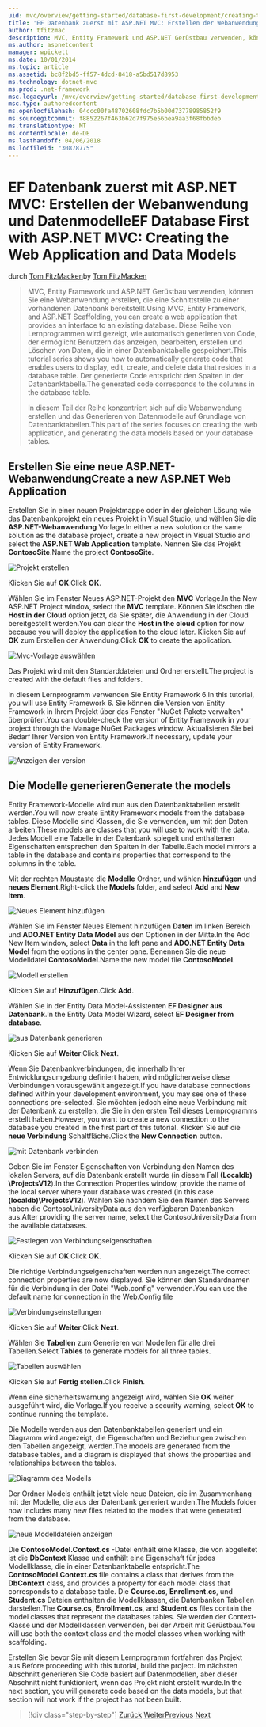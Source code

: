 ```yaml
---
uid: mvc/overview/getting-started/database-first-development/creating-the-web-application
title: 'EF Datenbank zuerst mit ASP.NET MVC: Erstellen der Webanwendung und Datenmodelle | Microsoft Docs'
author: tfitzmac
description: MVC, Entity Framework und ASP.NET Gerüstbau verwenden, können Sie eine Webanwendung erstellen, die eine Schnittstelle zu einer vorhandenen Datenbank bereitstellt. Dieses Lernprogramm Seri...
ms.author: aspnetcontent
manager: wpickett
ms.date: 10/01/2014
ms.topic: article
ms.assetid: bc8f2bd5-ff57-4dcd-8418-a5bd517d8953
ms.technology: dotnet-mvc
ms.prod: .net-framework
msc.legacyurl: /mvc/overview/getting-started/database-first-development/creating-the-web-application
msc.type: authoredcontent
ms.openlocfilehash: 04ccc00fa48702608fdc7b5b00d73778985852f9
ms.sourcegitcommit: f8852267f463b62d7f975e56bea9aa3f68fbbdeb
ms.translationtype: MT
ms.contentlocale: de-DE
ms.lasthandoff: 04/06/2018
ms.locfileid: "30878775"
---
```

<a name="ef-database-first-with-aspnet-mvc-creating-the-web-application-and-data-models"></a><span data-ttu-id="5ee13-104">EF Datenbank zuerst mit ASP.NET MVC: Erstellen der Webanwendung und Datenmodelle</span><span class="sxs-lookup"><span data-stu-id="5ee13-104">EF Database First with ASP.NET MVC: Creating the Web Application and Data Models</span></span>
====================
<span data-ttu-id="5ee13-105">durch [Tom FitzMacken](https://github.com/tfitzmac)</span><span class="sxs-lookup"><span data-stu-id="5ee13-105">by [Tom FitzMacken](https://github.com/tfitzmac)</span></span>

> <span data-ttu-id="5ee13-106">MVC, Entity Framework und ASP.NET Gerüstbau verwenden, können Sie eine Webanwendung erstellen, die eine Schnittstelle zu einer vorhandenen Datenbank bereitstellt.</span><span class="sxs-lookup"><span data-stu-id="5ee13-106">Using MVC, Entity Framework, and ASP.NET Scaffolding, you can create a web application that provides an interface to an existing database.</span></span> <span data-ttu-id="5ee13-107">Diese Reihe von Lernprogrammen wird gezeigt, wie automatisch generieren von Code, der ermöglicht Benutzern das anzeigen, bearbeiten, erstellen und Löschen von Daten, die in einer Datenbanktabelle gespeichert.</span><span class="sxs-lookup"><span data-stu-id="5ee13-107">This tutorial series shows you how to automatically generate code that enables users to display, edit, create, and delete data that resides in a database table.</span></span> <span data-ttu-id="5ee13-108">Der generierte Code entspricht den Spalten in der Datenbanktabelle.</span><span class="sxs-lookup"><span data-stu-id="5ee13-108">The generated code corresponds to the columns in the database table.</span></span>
> 
> <span data-ttu-id="5ee13-109">In diesem Teil der Reihe konzentriert sich auf die Webanwendung erstellen und das Generieren von Datenmodelle auf Grundlage von Datenbanktabellen.</span><span class="sxs-lookup"><span data-stu-id="5ee13-109">This part of the series focuses on creating the web application, and generating the data models based on your database tables.</span></span>


## <a name="create-a-new-aspnet-web-application"></a><span data-ttu-id="5ee13-110">Erstellen Sie eine neue ASP.NET-Webanwendung</span><span class="sxs-lookup"><span data-stu-id="5ee13-110">Create a new ASP.NET Web Application</span></span>

<span data-ttu-id="5ee13-111">Erstellen Sie in einer neuen Projektmappe oder in der gleichen Lösung wie das Datenbankprojekt ein neues Projekt in Visual Studio, und wählen Sie die **ASP.NET-Webanwendung** Vorlage.</span><span class="sxs-lookup"><span data-stu-id="5ee13-111">In either a new solution or the same solution as the database project, create a new project in Visual Studio and select the **ASP.NET Web Application** template.</span></span> <span data-ttu-id="5ee13-112">Nennen Sie das Projekt **ContosoSite**.</span><span class="sxs-lookup"><span data-stu-id="5ee13-112">Name the project **ContosoSite**.</span></span>

![Projekt erstellen](creating-the-web-application/_static/image1.png)

<span data-ttu-id="5ee13-114">Klicken Sie auf **OK**.</span><span class="sxs-lookup"><span data-stu-id="5ee13-114">Click **OK**.</span></span>

<span data-ttu-id="5ee13-115">Wählen Sie im Fenster Neues ASP.NET-Projekt den **MVC** Vorlage.</span><span class="sxs-lookup"><span data-stu-id="5ee13-115">In the New ASP.NET Project window, select the **MVC** template.</span></span> <span data-ttu-id="5ee13-116">Können Sie löschen die **Host in der Cloud** option jetzt, da Sie später, die Anwendung in der Cloud bereitgestellt werden.</span><span class="sxs-lookup"><span data-stu-id="5ee13-116">You can clear the **Host in the cloud** option for now because you will deploy the application to the cloud later.</span></span> <span data-ttu-id="5ee13-117">Klicken Sie auf **OK** zum Erstellen der Anwendung.</span><span class="sxs-lookup"><span data-stu-id="5ee13-117">Click **OK** to create the application.</span></span>

![Mvc-Vorlage auswählen](creating-the-web-application/_static/image2.png)

<span data-ttu-id="5ee13-119">Das Projekt wird mit den Standarddateien und Ordner erstellt.</span><span class="sxs-lookup"><span data-stu-id="5ee13-119">The project is created with the default files and folders.</span></span>

<span data-ttu-id="5ee13-120">In diesem Lernprogramm verwenden Sie Entity Framework 6.</span><span class="sxs-lookup"><span data-stu-id="5ee13-120">In this tutorial, you will use Entity Framework 6.</span></span> <span data-ttu-id="5ee13-121">Sie können die Version von Entity Framework in Ihrem Projekt über das Fenster "NuGet-Pakete verwalten" überprüfen.</span><span class="sxs-lookup"><span data-stu-id="5ee13-121">You can double-check the version of Entity Framework in your project through the Manage NuGet Packages window.</span></span> <span data-ttu-id="5ee13-122">Aktualisieren Sie bei Bedarf Ihrer Version von Entity Framework.</span><span class="sxs-lookup"><span data-stu-id="5ee13-122">If necessary, update your version of Entity Framework.</span></span>

![Anzeigen der version](creating-the-web-application/_static/image3.png)

## <a name="generate-the-models"></a><span data-ttu-id="5ee13-124">Die Modelle generieren</span><span class="sxs-lookup"><span data-stu-id="5ee13-124">Generate the models</span></span>

<span data-ttu-id="5ee13-125">Entity Framework-Modelle wird nun aus den Datenbanktabellen erstellt werden.</span><span class="sxs-lookup"><span data-stu-id="5ee13-125">You will now create Entity Framework models from the database tables.</span></span> <span data-ttu-id="5ee13-126">Diese Modelle sind Klassen, die Sie verwenden, um mit den Daten arbeiten.</span><span class="sxs-lookup"><span data-stu-id="5ee13-126">These models are classes that you will use to work with the data.</span></span> <span data-ttu-id="5ee13-127">Jedes Modell eine Tabelle in der Datenbank spiegelt und enthaltenen Eigenschaften entsprechen den Spalten in der Tabelle.</span><span class="sxs-lookup"><span data-stu-id="5ee13-127">Each model mirrors a table in the database and contains properties that correspond to the columns in the table.</span></span>

<span data-ttu-id="5ee13-128">Mit der rechten Maustaste die **Modelle** Ordner, und wählen **hinzufügen** und **neues Element**.</span><span class="sxs-lookup"><span data-stu-id="5ee13-128">Right-click the **Models** folder, and select **Add** and **New Item**.</span></span>

![Neues Element hinzufügen](creating-the-web-application/_static/image4.png)

<span data-ttu-id="5ee13-130">Wählen Sie im Fenster Neues Element hinzufügen **Daten** im linken Bereich und **ADO.NET Entity Data Model** aus den Optionen in der Mitte.</span><span class="sxs-lookup"><span data-stu-id="5ee13-130">In the Add New Item window, select **Data** in the left pane and **ADO.NET Entity Data Model** from the options in the center pane.</span></span> <span data-ttu-id="5ee13-131">Benennen Sie die neue Modelldatei **ContosoModel**.</span><span class="sxs-lookup"><span data-stu-id="5ee13-131">Name the new model file **ContosoModel**.</span></span>

![Modell erstellen](creating-the-web-application/_static/image5.png)

<span data-ttu-id="5ee13-133">Klicken Sie auf **Hinzufügen**.</span><span class="sxs-lookup"><span data-stu-id="5ee13-133">Click **Add**.</span></span>

<span data-ttu-id="5ee13-134">Wählen Sie in der Entity Data Model-Assistenten **EF Designer aus Datenbank**.</span><span class="sxs-lookup"><span data-stu-id="5ee13-134">In the Entity Data Model Wizard, select **EF Designer from database**.</span></span>

![aus Datenbank generieren](creating-the-web-application/_static/image6.png)

<span data-ttu-id="5ee13-136">Klicken Sie auf **Weiter**.</span><span class="sxs-lookup"><span data-stu-id="5ee13-136">Click **Next**.</span></span>

<span data-ttu-id="5ee13-137">Wenn Sie Datenbankverbindungen, die innerhalb Ihrer Entwicklungsumgebung definiert haben, wird möglicherweise diese Verbindungen vorausgewählt angezeigt.</span><span class="sxs-lookup"><span data-stu-id="5ee13-137">If you have database connections defined within your development environment, you may see one of these connections pre-selected.</span></span> <span data-ttu-id="5ee13-138">Sie möchten jedoch eine neue Verbindung mit der Datenbank zu erstellen, die Sie in den ersten Teil dieses Lernprogramms erstellt haben.</span><span class="sxs-lookup"><span data-stu-id="5ee13-138">However, you want to create a new connection to the database you created in the first part of this tutorial.</span></span> <span data-ttu-id="5ee13-139">Klicken Sie auf die **neue Verbindung** Schaltfläche.</span><span class="sxs-lookup"><span data-stu-id="5ee13-139">Click the **New Connection** button.</span></span>

![mit Datenbank verbinden](creating-the-web-application/_static/image7.png)

<span data-ttu-id="5ee13-141">Geben Sie im Fenster Eigenschaften von Verbindung den Namen des lokalen Servers, auf die Datenbank erstellt wurde (in diesem Fall **(Localdb) \ProjectsV12**).</span><span class="sxs-lookup"><span data-stu-id="5ee13-141">In the Connection Properties window, provide the name of the local server where your database was created (in this case **(localdb)\ProjectsV12**).</span></span> <span data-ttu-id="5ee13-142">Wählen Sie nachdem Sie den Namen des Servers haben die ContosoUniversityData aus den verfügbaren Datenbanken aus.</span><span class="sxs-lookup"><span data-stu-id="5ee13-142">After providing the server name, select the ContosoUniversityData from the available databases.</span></span>

![Festlegen von Verbindungseigenschaften](creating-the-web-application/_static/image8.png)

<span data-ttu-id="5ee13-144">Klicken Sie auf **OK**.</span><span class="sxs-lookup"><span data-stu-id="5ee13-144">Click **OK**.</span></span>

<span data-ttu-id="5ee13-145">Die richtige Verbindungseigenschaften werden nun angezeigt.</span><span class="sxs-lookup"><span data-stu-id="5ee13-145">The correct connection properties are now displayed.</span></span> <span data-ttu-id="5ee13-146">Sie können den Standardnamen für die Verbindung in der Datei "Web.config" verwenden.</span><span class="sxs-lookup"><span data-stu-id="5ee13-146">You can use the default name for connection in the Web.Config file</span></span>

![Verbindungseinstellungen](creating-the-web-application/_static/image9.png)

<span data-ttu-id="5ee13-148">Klicken Sie auf **Weiter**.</span><span class="sxs-lookup"><span data-stu-id="5ee13-148">Click **Next**.</span></span>

<span data-ttu-id="5ee13-149">Wählen Sie **Tabellen** zum Generieren von Modellen für alle drei Tabellen.</span><span class="sxs-lookup"><span data-stu-id="5ee13-149">Select **Tables** to generate models for all three tables.</span></span>

![Tabellen auswählen](creating-the-web-application/_static/image10.png)

<span data-ttu-id="5ee13-151">Klicken Sie auf **Fertig stellen**.</span><span class="sxs-lookup"><span data-stu-id="5ee13-151">Click **Finish**.</span></span>

<span data-ttu-id="5ee13-152">Wenn eine sicherheitswarnung angezeigt wird, wählen Sie **OK** weiter ausgeführt wird, die Vorlage.</span><span class="sxs-lookup"><span data-stu-id="5ee13-152">If you receive a security warning, select **OK** to continue running the template.</span></span>

<span data-ttu-id="5ee13-153">Die Modelle werden aus den Datenbanktabellen generiert und ein Diagramm wird angezeigt, die Eigenschaften und Beziehungen zwischen den Tabellen angezeigt, werden.</span><span class="sxs-lookup"><span data-stu-id="5ee13-153">The models are generated from the database tables, and a diagram is displayed that shows the properties and relationships between the tables.</span></span>

![Diagramm des Modells](creating-the-web-application/_static/image11.png)

<span data-ttu-id="5ee13-155">Der Ordner Models enthält jetzt viele neue Dateien, die im Zusammenhang mit der Modelle, die aus der Datenbank generiert wurden.</span><span class="sxs-lookup"><span data-stu-id="5ee13-155">The Models folder now includes many new files related to the models that were generated from the database.</span></span>

![neue Modelldateien anzeigen](creating-the-web-application/_static/image12.png)

<span data-ttu-id="5ee13-157">Die **ContosoModel.Context.cs** -Datei enthält eine Klasse, die von abgeleitet ist die **DbContext** Klasse und enthält eine Eigenschaft für jedes Modellklasse, die in einer Datenbanktabelle entspricht.</span><span class="sxs-lookup"><span data-stu-id="5ee13-157">The **ContosoModel.Context.cs** file contains a class that derives from the **DbContext** class, and provides a property for each model class that corresponds to a database table.</span></span> <span data-ttu-id="5ee13-158">Die **Course.cs**, **Enrollment.cs**, und **Student.cs** Dateien enthalten die Modellklassen, die Datenbanken Tabellen darstellen.</span><span class="sxs-lookup"><span data-stu-id="5ee13-158">The **Course.cs**, **Enrollment.cs**, and **Student.cs** files contain the model classes that represent the databases tables.</span></span> <span data-ttu-id="5ee13-159">Sie werden der Context-Klasse und der Modellklassen verwenden, bei der Arbeit mit Gerüstbau.</span><span class="sxs-lookup"><span data-stu-id="5ee13-159">You will use both the context class and the model classes when working with scaffolding.</span></span>

<span data-ttu-id="5ee13-160">Erstellen Sie bevor Sie mit diesem Lernprogramm fortfahren das Projekt aus.</span><span class="sxs-lookup"><span data-stu-id="5ee13-160">Before proceeding with this tutorial, build the project.</span></span> <span data-ttu-id="5ee13-161">Im nächsten Abschnitt generieren Sie Code basiert auf Datenmodellen, aber dieser Abschnitt nicht funktioniert, wenn das Projekt nicht erstellt wurde.</span><span class="sxs-lookup"><span data-stu-id="5ee13-161">In the next section, you will generate code based on the data models, but that section will not work if the project has not been built.</span></span>

> [!div class="step-by-step"]
> <span data-ttu-id="5ee13-162">[Zurück](setting-up-database.md)
> [Weiter](generating-views.md)</span><span class="sxs-lookup"><span data-stu-id="5ee13-162">[Previous](setting-up-database.md)
[Next](generating-views.md)</span></span>
